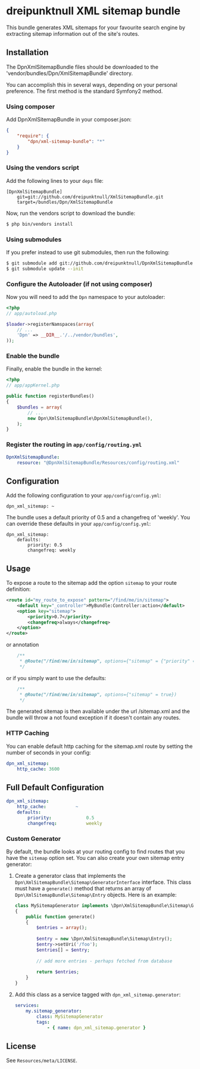 # dreipunktnull XML sitemap bundle

This bundle generates XML sitemaps for your favourite search engine by extracting
sitemap information out of the site's routes.

## Installation

The DpnXmlSitemapBundle files should be downloaded to the
'vendor/bundles/Dpn/XmlSitemapBundle' directory.

You can accomplish this in several ways, depending on your personal preference.
The first method is the standard Symfony2 method.

### Using composer

Add DpnXmlSitemapBundle in your composer.json:

```json
{
    "require": {
        "dpn/xml-sitemap-bundle": "*"
    }
}
```

### Using the vendors script

Add the following lines to your `deps` file:

```
[DpnXmlSitemapBundle]
    git=git://github.com/dreipunktnull/XmlSitemapBundle.git
    target=/bundles/Dpn/XmlSitemapBundle
```

Now, run the vendors script to download the bundle:

``` bash
$ php bin/vendors install
```

### Using submodules

If you prefer instead to use git submodules, then run the following:

``` bash
$ git submodule add git://github.com/dreipunktnull/DpnXmlSitemapBundle.git vendor/bundles/Dpn/XmlSitemapBundle
$ git submodule update --init
```

### Configure the Autoloader (if not using composer)

Now you will need to add the `Dpn` namespace to your autoloader:

``` php
<?php
// app/autoload.php

$loader->registerNamspaces(array(
    // ...
    'Dpn' => __DIR__.'/../vendor/bundles',
));
```

### Enable the bundle

Finally, enable the bundle in the kernel:

```php
<?php
// app/appKernel.php

public function registerBundles()
{
    $bundles = array(
        // ...
        new Dpn\XmlSitemapBundle\DpnXmlSitemapBundle(),
    );
}
```

### Register the routing in `app/config/routing.yml`

```yml
DpnXmlSitemapBundle:
    resource: "@DpnXmlSitemapBundle/Resources/config/routing.xml"
```

## Configuration

Add the following configuration to your `app/config/config.yml`:

    dpn_xml_sitemap: ~

The bundle uses a default priority of 0.5 and a changefreq of 'weekly'. You can
override these defaults in your `app/config/config.yml`:

    dpn_xml_sitemap:
        defaults:
            priority: 0.5
            changefreq: weekly

## Usage

To expose a route to the sitemap add the option `sitemap` to your route definition:

```xml
<route id="my_route_to_expose" pattern="/find/me/in/sitemap">
    <default key="_controller">MyBundle:Controller:action</default>
    <option key="sitemap">
        <priority>0.7</priority>
        <changefreq>always</changefreq>
    </option>
</route>
```

or annotation

```php
    /**
     * @Route("/find/me/in/sitemap", options={"sitemap" = {"priority" = 0.7}})
     */
```

or if you simply want to use the defaults:

```php
    /**
     * @Route("/find/me/in/sitemap", options={"sitemap" = true})
     */
```

The generated sitemap is then available under the url /sitemap.xml and the bundle will throw a not found exception
if it doesn't contain any routes.

### HTTP Caching

You can enable default http caching for the sitemap.xml route by setting the number of seconds in your config:

```yaml
dpn_xml_sitemap:
    http_cache: 3600
```

## Full Default Configuration

```yaml
dpn_xml_sitemap:
    http_cache:           ~
    defaults:
        priority:             0.5
        changefreq:           weekly
```

### Custom Generator

By default, the bundle looks at your routing config to find routes that you have the `sitemap` option set.  You can also
create your own sitemap entry generator:

1. Create a generator class that implements the `Dpn\XmlSitemapBundle\Sitemap\GeneratorInterface` interface.  This class
must have a `generate()` method that returns an array of `Dpn\XmlSitemapBundle\Sitemap\Entry` objects.  Here is an 
example:

    ```php
    class MySitemapGenerator implements \Dpn\XmlSitemapBundle\Sitemap\GeneratorInterface
    {
        public function generate()
        {
            $entries = array();
            
            $entry = new \Dpn\XmlSitemapBundle\Sitemap\Entry();
            $entry->setUri('/foo');
            $entries[] = $entry;
            
            // add more entries - perhaps fetched from database
            
            return $entries;
        }
    }
    ```
    
2. Add this class as a service tagged with `dpn_xml_sitemap.generator`:

    ```yaml
    services:
        my.sitemap_generator:
            class: MySitemapGenerator
            tags: 
                - { name: dpn_xml_sitemap.generator }
    ```

## License

See `Resources/meta/LICENSE`.
